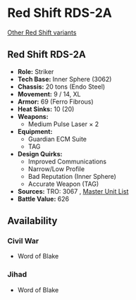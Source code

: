 # Red Shift RDS-2A 

[Other Red Shift variants](../red_shift.md) 

## Red Shift RDS-2A 

- **Role:** Striker 
- **Tech Base:** Inner Sphere (3062) 
- **Chassis:** 20 tons (Endo Steel) 
- **Movement:** 9 / 14, XL 
- **Armor:** 69 (Ferro Fibrous) 
- **Heat Sinks:** 10 (20) 
- **Weapons:** 
  - Medium Pulse Laser × 2 
- **Equipment:** 
  - Guardian ECM Suite 
  - TAG 
- **Design Quirks:** 
  - Improved Communications 
  - Narrow/Low Profile 
  - Bad Reputation (Inner Sphere) 
  - Accurate Weapon (TAG) 
- **Sources:** TRO: 3067 , [Master Unit List](http://masterunitlist.info/Unit/Details/4906) 
- **Battle Value:** 626 

## Availability 

### Civil War 

- Word of Blake 

### Jihad 

- Word of Blake 

